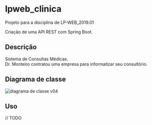 # lpweb_clinica
Projeto para a disciplina de LP-WEB_2019.01

Criação de uma API REST com Spring Boot.
## Descrição
Sistema de Consultas Médicas.  
Dr. Monteiro contratou uma empresa para informatizar seu consultório.
## Diagrama de classe
![diagrama de classe v04](https://i.imgur.com/FMJ1y5z.png)
## Uso
// TODO

